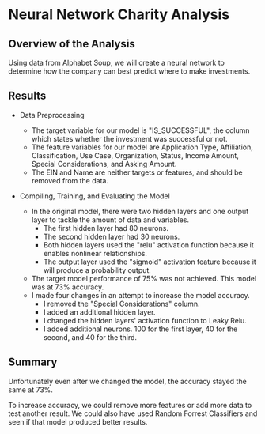 # Neural Network Charity Analysis

## Overview of the Analysis

Using data from Alphabet Soup, we will create a neural network to determine how the company can best predict where to make investments.

## Results

- Data Preprocessing
  - The target variable for our model is "IS_SUCCESSFUL", the column which states whether the investment was successful or not.
  - The feature variables for our model are Application Type, Affiliation, Classification, Use Case, Organization, Status, Income Amount, Special Considerations, and Asking Amount.
  - The EIN and Name are neither targets or features, and should be removed from the data.

- Compiling, Training, and Evaluating the Model
  - In the original model, there were two hidden layers and one output layer to tackle the amount of data and variables.
    - The first hidden layer had 80 neurons.
    - The second hidden layer had 30 neurons.
    - Both hidden layers used the "relu" activation function because it enables nonlinear relationships.
    - The output layer used the "sigmoid" activation feature because it will produce a probability output.
  - The target model performance of 75% was not achieved. This model was at 73% accuracy. 
  - I made four changes in an attempt to increase the model accuracy.
    - I removed the "Special Considerations" column.
    - I added an additional hidden layer.
    - I changed the hidden layers' activation function to Leaky Relu.
    - I added additional neurons. 100 for the first layer, 40 for the second, and 40 for the third.

## Summary

Unfortunately even after we changed the model, the accuracy stayed the same at 73%.

To increase accuracy, we could remove more features or add more data to test another result. We could also have used Random Forrest Classifiers and seen if that model produced better results.
